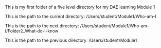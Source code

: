 This is my first folder of a five level directory for my DAE learning 
Module 1

This is the path to the current directory: /Users/student/Module1/Who-am-I

This is the path to the next directory: 
/Users/student/Module1/Who-am-I/Folder2_What-do-I-know

This is the path to the previous directory:
/Users/student/Module1
